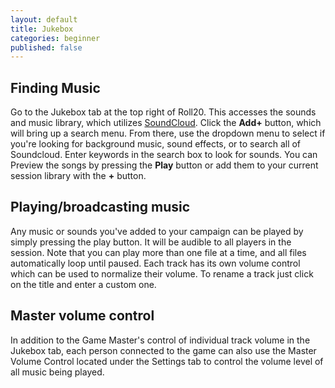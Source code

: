 ```yaml
---
layout: default
title: Jukebox
categories: beginner
published: false
---
```


## Finding Music

  Go to the Jukebox tab at the top right of Roll20.  This accesses the sounds and music library, which utilizes [SoundCloud](http://www.soundcloud.com/ "SoundCloud").  Click the **Add+** button, which will bring up a search menu.  From there, use the dropdown menu to select if you're looking for background music, sound effects, or to search all of Soundcloud. Enter keywords in the search box to look for sounds.  You can Preview the songs by pressing the **Play** button or add them to your current session library with the **+** button.  

## Playing/broadcasting music

  Any music or sounds you've added to your campaign can be played by simply pressing the play button.  It will be audible to all players in the session.  Note that you can play more than one file at a time, and all files automatically loop until paused.  Each track has its own volume control which can be used to normalize their volume. To rename a track just click on the title and enter a custom one. 

## Master volume control

  In addition to the Game Master's control of individual track volume in the Jukebox tab, each person connected to the game can also use the Master Volume Control located under the Settings tab to control the volume level of all music being played.